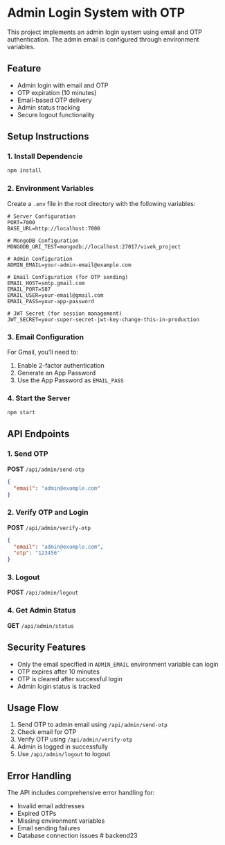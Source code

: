 # Admin Login System with OTP

This project implements an admin login system using email and OTP authentication. The admin email is configured through environment variables.

## Feature

- Admin login with email and OTP
- OTP expiration (10 minutes)
- Email-based OTP delivery
- Admin status tracking
- Secure logout functionality

## Setup Instructions

### 1. Install Dependencie

```bash
npm install
```

### 2. Environment Variables

Create a `.env` file in the root directory with the following variables:

```env
# Server Configuration
PORT=7000
BASE_URL=http://localhost:7000

# MongoDB Configuration
MONGODB_URI_TEST=mongodb://localhost:27017/vivek_project

# Admin Configuration
ADMIN_EMAIL=your-admin-email@example.com

# Email Configuration (for OTP sending)
EMAIL_HOST=smtp.gmail.com
EMAIL_PORT=587
EMAIL_USER=your-email@gmail.com
EMAIL_PASS=your-app-password

# JWT Secret (for session management)
JWT_SECRET=your-super-secret-jwt-key-change-this-in-production
```

### 3. Email Configuration

For Gmail, you'll need to:

1. Enable 2-factor authentication
2. Generate an App Password
3. Use the App Password as `EMAIL_PASS`

### 4. Start the Server

```bash
npm start
```

## API Endpoints

### 1. Send OTP

**POST** `/api/admin/send-otp`

```json
{
  "email": "admin@example.com"
}
```

### 2. Verify OTP and Login

**POST** `/api/admin/verify-otp`

```json
{
  "email": "admin@example.com",
  "otp": "123456"
}
```

### 3. Logout

**POST** `/api/admin/logout`

### 4. Get Admin Status

**GET** `/api/admin/status`

## Security Features

- Only the email specified in `ADMIN_EMAIL` environment variable can login
- OTP expires after 10 minutes
- OTP is cleared after successful login
- Admin login status is tracked

## Usage Flow

1. Send OTP to admin email using `/api/admin/send-otp`
2. Check email for OTP
3. Verify OTP using `/api/admin/verify-otp`
4. Admin is logged in successfully
5. Use `/api/admin/logout` to logout

## Error Handling

The API includes comprehensive error handling for:

- Invalid email addresses
- Expired OTPs
- Missing environment variables
- Email sending failures
- Database connection issues
#   b a c k e n d 2 3 
 
 